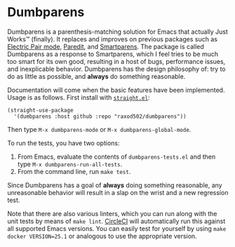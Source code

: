 # Dumbparens

Dumbparens is a parenthesis-matching solution for Emacs that actually
Just Works™ (finally). It replaces and improves on previous packages
such as [Electric Pair
mode](https://www.gnu.org/software/emacs/manual/html_node/emacs/Matching.html),
[Paredit](http://danmidwood.com/content/2014/11/21/animated-paredit.html),
and [Smartparens](https://github.com/Fuco1/smartparens). The package
is called Dumbparens as a response to Smartparens, which I feel tries
to be much too smart for its own good, resulting in a host of bugs,
performance issues, and inexplicable behavior. Dumbparens has the
design philosophy of: try to do as little as possible, and **always**
do something reasonable.

Documentation will come when the basic features have been implemented.
Usage is as follows. First install with
[`straight.el`](https://github.com/raxod502/straight.el):

    (straight-use-package
      '(dumbparens :host github :repo "raxod502/dumbparens"))

Then type `M-x dumbparens-mode` or `M-x dumbparens-global-mode`.

To run the tests, you have two options:

1. From Emacs, evaluate the contents of `dumbparens-tests.el` and then
   type `M-x dumbparens-run-all-tests`.
2. From the command line, run `make test`.

Since Dumbparens has a goal of **always** doing something reasonable,
any unreasonable behavior will result in a slap on the wrist and a new
regression test.

Note that there are also various linters, which you can run along with
the unit tests by means of `make lint`.
[CircleCI](https://circleci.com/gh/raxod502/dumbparens) will
automatically run this against all supported Emacs versions. You can
easily test for yourself by using `make docker VERSION=25.1` or
analogous to use the appropriate version.

